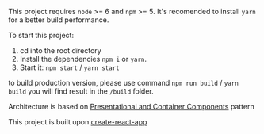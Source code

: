 This project requires `node` >= 6 and `npm` >= 5. It's recomended to install `yarn` for a better build performance.

To start this project:
  
  1. cd into the root directory
  2. Install the dependencies `npm i` or `yarn`.
  3. Start it: `npm start` / `yarn start`

to build production version, please use command
`npm run build` / `yarn build`
you will find result in the `/build` folder.

Architecture is based on <a href="https://medium.com/@dan_abramov/smart-and-dumb-components-7ca2f9a7c7d0" target="_blank">Presentational and Container Components</a> pattern

This project is built upon <a href="https://github.com/facebook/create-react-app" target="_blank">create-react-app</a>
